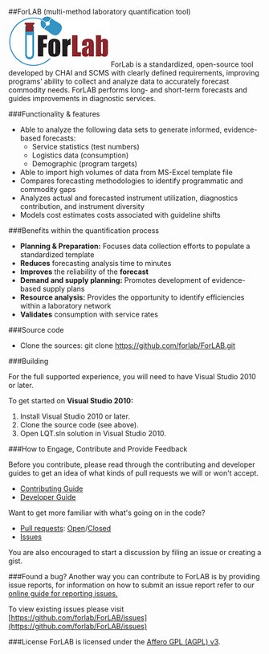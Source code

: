 ##ForLAB (multi-method laboratory quantification tool)
![ForLAB logo](https://github.com/forlab/ForLAB/raw/master/ForLABlogo.png)
ForLab is a standardized, open-source tool developed by CHAI and SCMS with clearly defined requirements, improving programs’ ability to collect and analyze data to accurately forecast commodity needs. ForLAB performs long- and short-term forecasts and guides improvements in diagnostic services.

###Functionality & features
* Able to analyze the following data sets to
generate informed, evidence-based forecasts:
  * Service statistics (test numbers)
  * Logistics data (consumption)
  * Demographic (program targets)
* Able to import high volumes of data from MS-Excel template file
* Compares forecasting methodologies to identify programmatic and commodity gaps
* Analyzes actual and forecasted instrument utilization, diagnostics contribution, and instrument diversity
* Models cost estimates costs associated with guideline shifts

###Benefits within the quantification process
* **Planning & Preparation:** Focuses data collection efforts to populate a standardized template
* **Reduces** forecasting analysis time to minutes
* **Improves** the reliability of the **forecast**
* **Demand and supply planning:** Promotes development of evidence-based supply plans
* **Resource analysis:** Provides the opportunity to identify efficiencies within a laboratory network
* **Validates** consumption with service rates

###Source code

* Clone the sources: git clone https://github.com/forlab/ForLAB.git

###Building

For the full supported experience, you will need to have Visual Studio 2010 or later. 

To get started on **Visual Studio 2010:**

1. Install Visual Studio 2010 or later.
2. Clone the source code (see above).
3. Open LQT.sln solution in Visual Studio 2010.

###How to Engage, Contribute and Provide Feedback

Before you contribute, please read through the contributing and developer guides to get an idea of what kinds of pull requests we will or won't accept.

* [Contributing Guide](https://github.com/forlab/ForLAB/wiki/contribution-guide)
* [Developer Guide](https://github.com/forlab/ForLAB/wiki/developer-guide)

Want to get more familiar with what's going on in the code?

* [Pull requests](https://github.com/forlab/ForLAB/pulls): [Open](https://github.com/forlab/ForLAB/pulls?q=is%3Aopen+is%3Apr)/[Closed](https://github.com/forlab/ForLAB/pulls?q=is%3Apr+is%3Aclosed)
* [Issues](https://github.com/forlab/ForLAB/issues)

You are also encouraged to start a discussion by filing an issue or creating a gist.

###Found a bug?
Another way you can contribute to ForLAB is by providing issue reports, for information on how to submit an issue report refer to our [online guide for reporting issues.](https://github.com/forlab/ForLAB/)

To view existing issues please visit [https://github.com/forlab/ForLAB/issues](https://github.com/forlab/ForLAB/issues)

###License
ForLAB is licensed under the [Affero GPL (AGPL) v3](LICENSE).
